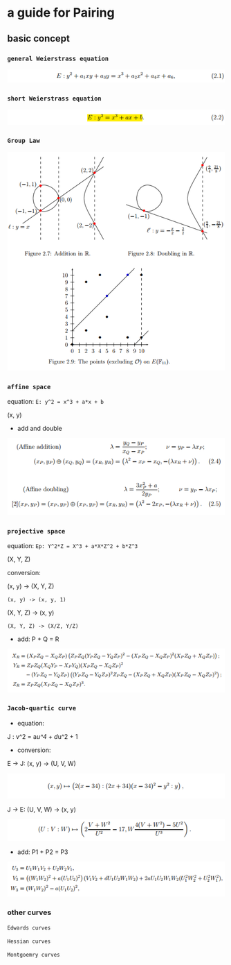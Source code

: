 # a guide for Pairing

## basic concept

### `general Weierstrass equation`

<img src='./img/eb17808917afd2a3a6aff3cef321679.png'>

### `short Weierstrass equation`

<img src='./img/5588f6ee6f38d32c19c6694ff930f2e.png'>

### `Group Law`

<img src='./img/ce21f5500f00c6edad763296b9c7866.png'>


### `affine space`

equation: `E: y^2 = x^3 + a*x + b`

(x, y)

- add and double

<img src='./img/fe00247657cb7719b1699c061e86cc5.png'>

### `projective space`

equation: `Ep: Y^2*Z = X^3 + a*X*Z^2 + b*Z^3`

(X, Y, Z)

conversion:

(x, y) -> (X, Y, Z)

    (x, y) -> (x, y, 1)

(X, Y, Z) -> (x, y)

    (X, Y, Z) -> (X/Z, Y/Z)

- add: P + Q = R

<img src='./img/33c580a98ffd0b7f40fa78cc822b802.png'>


### `Jacob-quartic curve`

- equation:

J : v^2 = a*u^4 + d*u^2 + 1

- conversion:

E -> J:
(x, y) -> (U, V, W)

<img src='./img/98c450d2e382fc005e31b2f081bcd5d.png'>

J -> E:
(U, V, W) -> (x, y)

<img src='./img/812c3981f3356f6d07ad0c3e1a7755a.png'>

- add: P1 + P2 = P3

<img src='./img/72aab0389572860e5e0ce604b853f79.png'>

### other curves

`Edwards curves`

`Hessian curves`

`Montgoemry curves`
